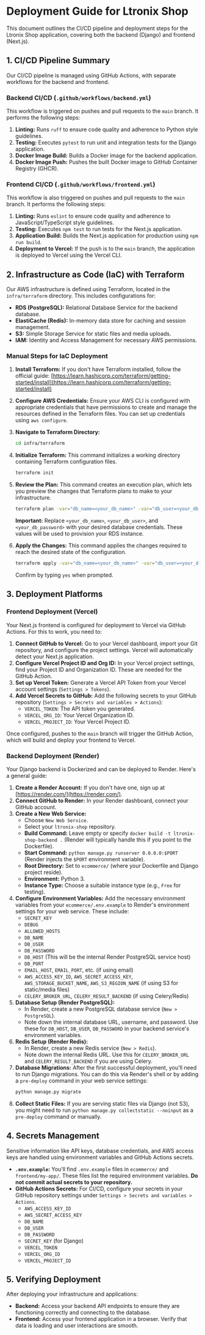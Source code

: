 # Deployment Guide for Ltronix Shop

This document outlines the CI/CD pipeline and deployment steps for the Ltronix Shop application, covering both the backend (Django) and frontend (Next.js).

## 1. CI/CD Pipeline Summary

Our CI/CD pipeline is managed using GitHub Actions, with separate workflows for the backend and frontend.

### Backend CI/CD (`.github/workflows/backend.yml`)

This workflow is triggered on pushes and pull requests to the `main` branch. It performs the following steps:

1.  **Linting:** Runs `ruff` to ensure code quality and adherence to Python style guidelines.
2.  **Testing:** Executes `pytest` to run unit and integration tests for the Django application.
3.  **Docker Image Build:** Builds a Docker image for the backend application.
4.  **Docker Image Push:** Pushes the built Docker image to GitHub Container Registry (GHCR).

### Frontend CI/CD (`.github/workflows/frontend.yml`)

This workflow is also triggered on pushes and pull requests to the `main` branch. It performs the following steps:

1.  **Linting:** Runs `eslint` to ensure code quality and adherence to JavaScript/TypeScript style guidelines.
2.  **Testing:** Executes `npm test` to run tests for the Next.js application.
3.  **Application Build:** Builds the Next.js application for production using `npm run build`.
4.  **Deployment to Vercel:** If the push is to the `main` branch, the application is deployed to Vercel using the Vercel CLI.

## 2. Infrastructure as Code (IaC) with Terraform

Our AWS infrastructure is defined using Terraform, located in the `infra/terraform` directory. This includes configurations for:

*   **RDS (PostgreSQL):** Relational Database Service for the backend database.
*   **ElastiCache (Redis):** In-memory data store for caching and session management.
*   **S3:** Simple Storage Service for static files and media uploads.
*   **IAM:** Identity and Access Management for necessary AWS permissions.

### Manual Steps for IaC Deployment

1.  **Install Terraform:** If you don't have Terraform installed, follow the official guide: [https://learn.hashicorp.com/terraform/getting-started/install](https://learn.hashicorp.com/terraform/getting-started/install)

2.  **Configure AWS Credentials:** Ensure your AWS CLI is configured with appropriate credentials that have permissions to create and manage the resources defined in the Terraform files. You can set up credentials using `aws configure`.

3.  **Navigate to Terraform Directory:**
    ```bash
    cd infra/terraform
    ```

4.  **Initialize Terraform:** This command initializes a working directory containing Terraform configuration files.
    ```bash
    terraform init
    ```

5.  **Review the Plan:** This command creates an execution plan, which lets you preview the changes that Terraform plans to make to your infrastructure.
    ```bash
    terraform plan -var="db_name=<your_db_name>" -var="db_user=<your_db_user>" -var="db_password=<your_db_password>"
    ```
    **Important:** Replace `<your_db_name>`, `<your_db_user>`, and `<your_db_password>` with your desired database credentials. These values will be used to provision your RDS instance.

6.  **Apply the Changes:** This command applies the changes required to reach the desired state of the configuration.
    ```bash
    terraform apply -var="db_name=<your_db_name>" -var="db_user=<your_db_user>" -var="db_password=<your_db_password>"
    ```
    Confirm by typing `yes` when prompted.

## 3. Deployment Platforms

### Frontend Deployment (Vercel)

Your Next.js frontend is configured for deployment to Vercel via GitHub Actions. For this to work, you need to:

1.  **Connect GitHub to Vercel:** Go to your Vercel dashboard, import your Git repository, and configure the project settings. Vercel will automatically detect your Next.js application.
2.  **Configure Vercel Project ID and Org ID:** In your Vercel project settings, find your Project ID and Organization ID. These are needed for the GitHub Action.
3.  **Set up Vercel Token:** Generate a Vercel API Token from your Vercel account settings (`Settings > Tokens`).
4.  **Add Vercel Secrets to GitHub:** Add the following secrets to your GitHub repository (`Settings > Secrets and variables > Actions`):
    *   `VERCEL_TOKEN`: The API token you generated.
    *   `VERCEL_ORG_ID`: Your Vercel Organization ID.
    *   `VERCEL_PROJECT_ID`: Your Vercel Project ID.

Once configured, pushes to the `main` branch will trigger the GitHub Action, which will build and deploy your frontend to Vercel.

### Backend Deployment (Render)

Your Django backend is Dockerized and can be deployed to Render. Here's a general guide:

1.  **Create a Render Account:** If you don't have one, sign up at [https://render.com/](https://render.com/).
2.  **Connect GitHub to Render:** In your Render dashboard, connect your GitHub account.
3.  **Create a New Web Service:**
    *   Choose `New Web Service`.
    *   Select your `ltronix-shop` repository.
    *   **Build Command:** Leave empty or specify `docker build -t ltronix-shop-backend .` (Render will typically handle this if you point to the Dockerfile).
    *   **Start Command:** `python manage.py runserver 0.0.0.0:$PORT` (Render injects the `$PORT` environment variable).
    *   **Root Directory:** Set to `ecommerce/` (where your Dockerfile and Django project reside).
    *   **Environment:** Python 3.
    *   **Instance Type:** Choose a suitable instance type (e.g., `Free` for testing).
4.  **Configure Environment Variables:** Add the necessary environment variables from your `ecommerce/.env.example` to Render's environment settings for your web service. These include:
    *   `SECRET_KEY`
    *   `DEBUG`
    *   `ALLOWED_HOSTS`
    *   `DB_NAME`
    *   `DB_USER`
    *   `DB_PASSWORD`
    *   `DB_HOST` (This will be the internal Render PostgreSQL service host)
    *   `DB_PORT`
    *   `EMAIL_HOST`, `EMAIL_PORT`, etc. (if using email)
    *   `AWS_ACCESS_KEY_ID`, `AWS_SECRET_ACCESS_KEY`, `AWS_STORAGE_BUCKET_NAME`, `AWS_S3_REGION_NAME` (if using S3 for static/media files)
    *   `CELERY_BROKER_URL`, `CELERY_RESULT_BACKEND` (if using Celery/Redis)
5.  **Database Setup (Render PostgreSQL):**
    *   In Render, create a new PostgreSQL database service (`New > PostgreSQL`).
    *   Note down the internal database URL, username, and password. Use these for `DB_HOST`, `DB_USER`, `DB_PASSWORD` in your backend service's environment variables.
6.  **Redis Setup (Render Redis):**
    *   In Render, create a new Redis service (`New > Redis`).
    *   Note down the internal Redis URL. Use this for `CELERY_BROKER_URL` and `CELERY_RESULT_BACKEND` if you are using Celery.
7.  **Database Migrations:** After the first successful deployment, you'll need to run Django migrations. You can do this via Render's shell or by adding a `pre-deploy` command in your web service settings:
    ```bash
    python manage.py migrate
    ```
8.  **Collect Static Files:** If you are serving static files via Django (not S3), you might need to run `python manage.py collectstatic --noinput` as a `pre-deploy` command or manually.

## 4. Secrets Management

Sensitive information like API keys, database credentials, and AWS access keys are handled using environment variables and GitHub Actions secrets.

*   **`.env.example`:** You'll find `.env.example` files in `ecommerce/` and `frontend/my-app/`. These files list the required environment variables. **Do not commit actual secrets to your repository.**
*   **GitHub Actions Secrets:** For CI/CD, configure your secrets in your GitHub repository settings under `Settings > Secrets and variables > Actions`.
    *   `AWS_ACCESS_KEY_ID`
    *   `AWS_SECRET_ACCESS_KEY`
    *   `DB_NAME`
    *   `DB_USER`
    *   `DB_PASSWORD`
    *   `SECRET_KEY` (for Django)
    *   `VERCEL_TOKEN`
    *   `VERCEL_ORG_ID`
    *   `VERCEL_PROJECT_ID`

## 5. Verifying Deployment

After deploying your infrastructure and applications:

*   **Backend:** Access your backend API endpoints to ensure they are functioning correctly and connecting to the database.
*   **Frontend:** Access your frontend application in a browser. Verify that data is loading and user interactions are smooth.